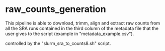 # raw_counts_generation

This pipeline is able to download, trimm, align and extract raw counts from all the SRA runs contained in the third column of the metadata file that the user gives to the script (example in "metadata_example.csv").

controlled by the "slurm_sra_to_counts8.sh" script.

